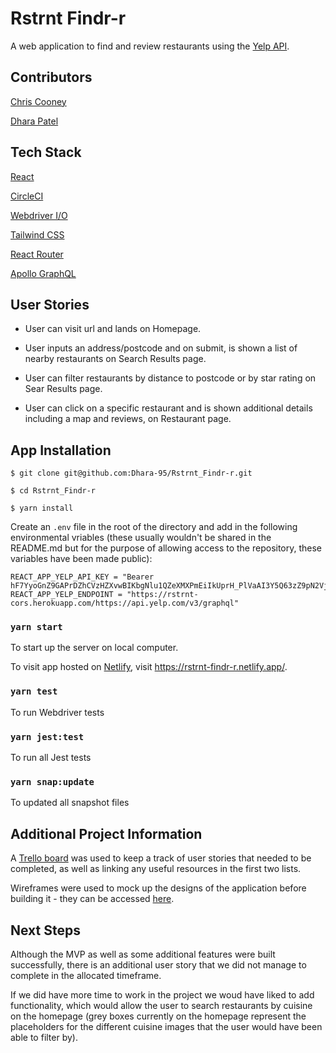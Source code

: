 # Rstrnt Findr-r

A web application to find and review restaurants using the [Yelp API](https://www.yelp.com/developers/graphql/guides/intro).

## Contributors

[Chris Cooney](https://github.com/ChrisCooney05)

[Dhara Patel](https://github.com/Dhara-95)

## Tech Stack

[React](https://reactjs.org/docs/getting-started.html)

[CircleCI](https://circleci.com/docs/)

[Webdriver I/O](https://webdriver.io/docs/gettingstarted.html)

[Tailwind CSS](https://tailwindcss.com/)

[React Router](https://reactrouter.com/web/guides/quick-start)

[Apollo GraphQL](https://www.apollographql.com/docs/react/get-started/)

## User Stories

- User can visit url and lands on Homepage.

- User inputs an address/postcode and on submit, is shown a list of nearby restaurants on Search Results page.

- User can filter restaurants by distance to postcode or by star rating on Sear Results page.

- User can click on a specific restaurant and is shown additional details including a map and reviews, on Restaurant page.

## App Installation

```
$ git clone git@github.com:Dhara-95/Rstrnt_Findr-r.git
```

```
$ cd Rstrnt_Findr-r
```

```
$ yarn install
```

Create an `.env` file in the root of the directory and add in the following environmental vriables (these usually wouldn't be shared in the README.md but for the purpose of allowing access to the repository, these variables have been made public):

```
REACT_APP_YELP_API_KEY = "Bearer hF7YyoGnZ9GAPrDZhCVzHZXvwBIKbgNlu1QZeXMXPmEiIkUprH_PlVaAI3Y5Q63zZ9pN2Vjh721hYp60J_EW2rvETiHGyswhbt60jkMvHvn4Bz9rPUBvfvethW4aYHYx"
REACT_APP_YELP_ENDPOINT = "https://rstrnt-cors.herokuapp.com/https://api.yelp.com/v3/graphql"
```

### `yarn start`

To start up the server on local computer.

To visit app hosted on [Netlify](https://www.netlify.com/), visit https://rstrnt-findr-r.netlify.app/.

### `yarn test`

To run Webdriver tests

### `yarn jest:test`

To run all Jest tests

### `yarn snap:update`

To updated all snapshot files

## Additional Project Information

A [Trello board](https://trello.com/b/qxYpKKQG/rstrnt-findr-r) was used to keep a track of user stories that needed to be completed, as well as linking any useful resources in the first two lists.

Wireframes were used to mock up the designs of the application before building it - they can be accessed [here](https://drive.google.com/drive/folders/16KjinaPc-XQzGi7kFn0x5XL-VdGORJ12?usp=sharing).

## Next Steps

Although the MVP as well as some additional features were built successfully, there is an additional user story that we did not manage to complete in the allocated timeframe.

If we did have more time to work in the project we woud have liked to add functionality, which would allow the user to search restaurants by cuisine on the homepage (grey boxes currently on the homepage represent the placeholders for the different cuisine images that the user would have been able to filter by).
